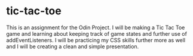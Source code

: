 # tic-tac-toe
This is an assignment for the Odin Project. I will be making a Tic Tac Toe game and learning about keeping track of game states and further use of addEventListeners. I will be practicing my CSS skills further more as well and I will be creating a clean and simple presentation.